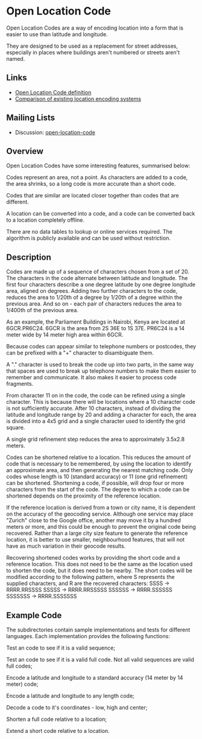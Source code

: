 Open Location Code
==================

Open Location Codes are a way of encoding location into a form that is
easier to use than latitude and longitude.

They are designed to be used as a replacement for street addresses, especially
in places where buildings aren't numbered or streets aren't named.

Links
-----
 * [Open Location Code definition](https://github.com/google/open-location-code/blob/master/docs/OLCStandard.pdf)
 * [Comparison of existing location encoding systems](https://github.com/google/open-location-code/blob/master/docs/Comparison.pdf)

Mailing Lists
-------------

 * Discussion: [open-location-code](https://groups.google.com/forum/#!forum/open-location-code)


Overview
--------

Open Location Codes have some interesting features, summarised below:

Codes represent an area, not a point. As characters are added to a code,
the area shrinks, so a long code is more accurate than a short code.

Codes that are similar are located closer together than codes that are
different.

A location can be converted into a code, and a code can be converted back
to a location completely offline.

There are no data tables to lookup or online services required. The
algorithm is publicly available and can be used without restriction.

Description
-----------

Codes are made up of a sequence of characters chosen from a set of 20. The
characters in the code alternate between latitude and longitude. The first
four characters describe a one degree latitude by one degree longitude
area, aligned on degrees. Adding two further characters to the code,
reduces the area to 1/20th of a degree by 1/20th of a degree within the
previous area. And so on - each pair of characters reduces the area to
1/400th of the previous area.

As an example, the Parliament Buildings in Nairobi, Kenya are located at
6GCR.PR6C24. 6GCR is the area from 2S 36E to 1S 37E. PR6C24 is a 14 meter
wide by 14 meter high area within 6GCR.

Because codes can appear similar to telephone numbers or postcodes, they can
be prefixed with a "+" character to disambiguate them.

A "." character is used to break the code up into two parts, in the same way
that spaces are used to break up telephone numbers to make them easier to
remember and communicate. It also makes it easier to process code fragments.

From character 11 on in the code, the code can be refined using a single
character. This is because there will be locations where a 10 character code is
not sufficiently accurate. After 10 characters, instead of dividing the latitude
and longitude range by 20 and adding a character for each, the area is divided
into a 4x5 grid and a single character used to identify the grid square.

A single grid refinement step reduces the area to approximately 3.5x2.8 meters.

Codes can be shortened relative to a location. This reduces the amount of code
that is necessary to be remembered, by using the location to identify an
approximate area, and then generating the nearest matching code. Only codes
whose length is 10 (standard accuracy) or 11 (one grid refinement) can be
shortened. Shortening a code, if possible, will drop four or more characters
from the start of the code. The degree to which a code can be shortened depends
on the proximity of the reference location.

If the reference location is derived from a town or city name, it is dependent
on the accuracy of the geocoding service. Although one service may place
"Zurich" close to the Google office, another may move it by a hundred meters or
more, and this could be enough to prevent the original code being recovered.
Rather than a large city size feature to generate the reference location, it is
better to use smaller, neighbourhood features, that will not have as much
variation in their geocode results.

Recovering shortened codes works by providing the short code and a reference
location. This does not need to be the same as the location used to shorten the
code, but it does need to be nearby. The short codes will be modified according
to the following pattern, where S represents the supplied characters, and R are
the recovered characters:
  SSSS    -> RRRR.RRSSSS
  SSSSS   -> RRRR.RRSSSSS
  SSSSSS  -> RRRR.SSSSSS
  SSSSSSS -> RRRR.SSSSSSS

Example Code
------------

The subdirectories contain sample implementations and tests for different
languages. Each implementation provides the following functions:

Test an code to see if it is a valid sequence;

Test an code to see if it is a valid full code. Not all valid sequences
are valid full codes;

Encode a latitude and longitude to a standard accuracy (14 meter by 14
meter) code;

Encode a latitude and longitude to any length code;

Decode a code to it's coordinates - low, high and center;

Shorten a full code relative to a location;

Extend a short code relative to a location.
